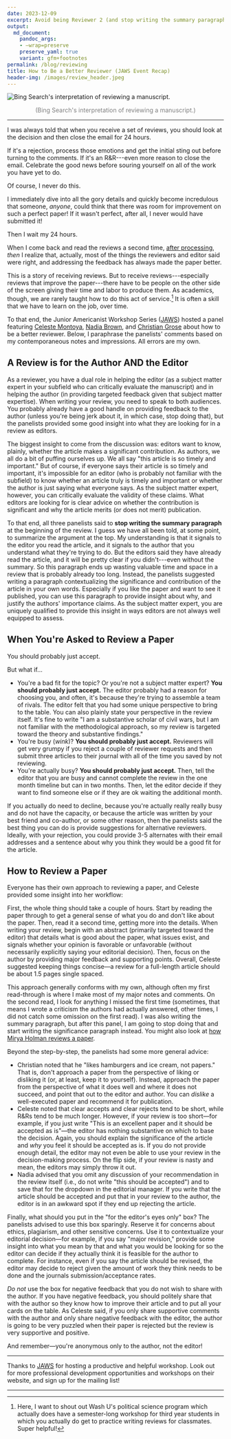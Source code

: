 ```yaml
---
date: 2023-12-09
excerpt: Avoid being Reviewer 2 (and stop writing the summary paragraph!).
output:
  md_document:
    pandoc_args:
    - –wrap=preserve
    preserve_yaml: true
    variant: gfm+footnotes
permalink: /blog/reviewing
title: How to Be a Better Reviewer (JAWS Event Recap)
header-img: /images/review_header.jpeg
---
```


![Bing Search's interpretation of reviewing a manuscript.](/images/review_header.jpeg)
<p align="center">
    <figcaption style="font-family: inherit; color: grey; text-align: center;"><p>(Bing Search's interpretation of reviewing a manuscript.)</p></figcaption>
</p>

---

I was always told that when you receive a set of reviews, you should look at the decision and then close the email for 24 hours. 

If it's a rejection, process those emotions and get the initial sting out before turning to the comments. If it's an R&R---even more reason to close the email. Celebrate the good news before souring yourself on all of the work you have yet to do.

Of course, I never do this. 

I immediately dive into all the gory details and quickly become incredulous that someone, *anyone*, could think that there was room for improvement on such a perfect paper! If it wasn't perfect, after all, I never would have submitted it!

Then I wait my 24 hours. 

When I come back and read the reviews a second time, [after processing](https://benjaminnoble.org/blog/get-feedback), *then* I realize that, actually, most of the things the reviewers and editor said were right, and addressing the feedback has always made the paper better. 

This is a story of receiving reviews. But to receive reviews---especially reviews that improve the paper---there have to be people on the other side of the screen giving their time and labor to produce them. As academics, though, we are rarely taught how to do this act of service.[^1] It is often a skill that we have to learn on the job, over time.

To that end, the Junior Americanist Workshop Series ([JAWS](https://jawspolisci.network/)) hosted a panel featuring [Celeste Montoya](https://www.colorado.edu/wgst/montoya), [Nadia Brown](https://www.nadiaebrownphd.com/), and [Christian Grose](https://dornsife.usc.edu/profile/christian-grose/) about how to be a better reviewer. Below, I paraphrase the panelists' comments based on my contemporaneous notes and impressions. All errors are my own.
## A Review is for the Author AND the Editor

As a reviewer, you have a dual role in helping the editor (as a subject matter expert in your subfield who can critically evaluate the manuscript) and in helping the author (in providing targeted feedback given that subject matter expertise). When writing your review, you need to speak to both audiences. You probably already have a good handle on providing feedback to the author (unless you're being jerk about it, in which case, stop doing that), but the panelists provided some good insight into what they are looking for in a review as editors. 

The biggest insight to come from the discussion was: editors want to know, plainly, whether the article makes a significant contribution. As authors, we all do a bit of puffing ourselves up. We all say "this article is so timely and important." But of course, if everyone says their article is so timely and important, it's impossible for an editor (who is probably not familiar with the subfield) to know whether an article truly is timely and important or whether the author is just saying what everyone says. As the subject matter expert, however, you can critically evaluate the validity of these claims. What editors are looking for is clear advice on whether the contribution is significant and why the article merits (or does not merit) publication. 

To that end, all three panelists said to **stop writing the summary paragraph** at the beginning of the review. I guess we have all been told, at some point, to summarize the argument at the top. My understanding is that it signals to the editor you read the article, and it signals to the author that you understand what they're trying to do. But the editors said they have already read the article, and it will be pretty clear if you didn't---even without the summary. So this paragraph ends up wasting valuable time and space in a review that is probably already too long. Instead, the panelists suggested writing a paragraph contextualizing the significance and contribution of the article in your own words. Especially if you like the paper and want to see it published, you can use this paragraph to provide insight about why, and justify the authors' importance claims. As the subject matter expert, you are uniquely qualified to provide this insight in ways editors are not always well equipped to assess. 

## When You're Asked to Review a Paper

You should probably just accept.

But what if...
- You're a bad fit for the topic? Or you're not a subject matter expert? **You should probably just accept.** The editor probably had a reason for choosing you, and often, it's because they're trying to assemble a team of rivals. The editor felt that you had some unique perspective to bring to the table. You can also plainly state your perspective in the review itself. It's fine to write "I am a substantive scholar of civil wars, but I am not familiar with the methodological approach, so my review is targeted toward the theory and substantive findings."
- You're busy (*wink*)? **You should probably just accept.** Reviewers will get very grumpy if you reject a couple of reviewer requests and then submit three articles to their journal with all of the time you saved by not reviewing.
- You're actually busy? **You should probably just accept.** Then, tell the editor that you are busy and cannot complete the review in the one month timeline but can in two months. Then, let the editor decide if they want to find someone else or if they are ok waiting the additional month.

If you actually do need to decline, because you're actually really really busy and do not have the capacity, or because the article was written by your best friend and co-author, or some other reason, then the panelists said the best thing you can do is provide suggestions for alternative reviewers. Ideally, with your rejection, you could provide 3-5 alternates with their email addresses and a sentence about why you think they would be a good fit for the article.
## How to Review a Paper

Everyone has their own approach to reviewing a paper, and Celeste provided some insight into her workflow:

First, the whole thing should take a couple of hours. Start by reading the paper through to get a general sense of what you do and don't like about the paper. Then, read it a second time, getting more into the details.  When writing your review, begin with an abstract (primarily targeted toward the editor) that details what is good about the paper, what issues exist, and signals whether your opinion is favorable or unfavorable (without necessarily explicitly saying your editorial decision). Then, focus on the author by providing major feedback and supporting points. Overall, Celeste suggested keeping things concise—a review for a full-length article should be about 1.5 pages single spaced.

This approach generally conforms with my own, although often my first read-through is where I make most of my major notes and comments. On the second read, I look for anything I missed the first time (sometimes, that means I wrote a criticism the authors had actually answered, other times, I did not catch some omission on the first read). I was also writing the summary paragraph, but after this panel, I am going to stop doing that and start writing the significance paragraph instead. You might also look at [how Mirya Holman reviews a paper](https://miryaholman.substack.com/p/how-i-review-a-paper).

Beyond the step-by-step, the panelists had some more general advice:
- Christian noted that he "likes hamburgers and ice cream, not papers." That is, don't approach a paper from the perspective of liking or disliking it (or, at least, keep it to yourself). Instead, approach the paper from the perspective of what it does well and where it does not succeed, and point that out to the editor and author. You can *dislike* a well-executed paper and recommend it for publication.
- Celeste noted that clear accepts and clear rejects tend to be short, while R&Rs tend to be much longer. However, if your review is too short—for example, if you just write "This is an excellent paper and it should be accepted as is"—the editor has nothing substantive on which to base the decision. Again, you should explain the significance of the article and *why* you feel it should be accepted as is. If you do not provide enough detail, the editor may not even be able to use your review in the decision-making process.  On the flip side, if your review is nasty and mean, the editors may simply throw it out.
- Nadia advised that you omit any discussion of your recommendation in the review itself (i.e., do not write "this should be accepted") and to save that for the dropdown in the editorial manager. If you write that the article should be accepted and put that in your review to the author, the editor is in an awkward spot if they end up rejecting the article.

Finally, what should you put in the "for the editor's eyes only" box? The panelists advised to use this box sparingly. Reserve it for concerns about ethics, plagiarism, and other sensitive concerns. Use it to contextualize your editorial decision—for example, if you say "major revision," provide some insight into what you mean by that and what you would be looking for so the editor can decide if they actually think it is feasible for the author to complete. For instance, even if you say the article should be revised, the editor may decide to reject given the amount of work they think needs to be done and the journals submission/acceptance rates. 

*Do not* use the box for negative feedback that you do not wish to share with the author. If you have negative feedback, you should politely share that with the author so they know how to improve their article and to put all your cards on the table. As Celeste said, if you only share supportive comments with the author and only share negative feedback with the editor, the author is going to be very puzzled when their paper is rejected but the review is very supportive and positive. 

And remember—you're anonymous only to the author, not the editor!

---

Thanks to [JAWS](https://jawspolisci.network/) for hosting a productive and helpful workshop. Look out for more professional development opportunities and workshops on their website, and sign up for the mailing list!

---

[^1]: Here, I want to shout out Wash U's political science program which actually does have a semester-long workshop for third year students in which you actually do get to practice writing reviews for classmates. Super helpful!